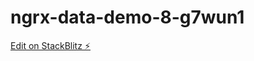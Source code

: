 # ngrx-data-demo-8-g7wun1

[Edit on StackBlitz ⚡️](https://stackblitz.com/edit/ngrx-data-demo-8-g7wun1)